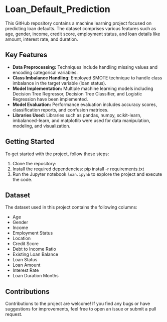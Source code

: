 # Loan_Default_Prediction
This GitHub repository contains a machine learning project focused on predicting loan defaults. The dataset comprises various features such as age, gender, income, credit score, employment status, and loan details like amount, interest rate, and duration.
## Key Features

- **Data Preprocessing:** Techniques include handling missing values and encoding categorical variables.
- **Class Imbalance Handling:** Employed SMOTE technique to handle class imbalance in the target variable (loan status).
- **Model Implementation:** Multiple machine learning models including Decision Tree Regressor, Decision Tree Classifier, and Logistic Regression have been implemented.
- **Model Evaluation:** Performance evaluation includes accuracy scores, classification reports, and confusion matrices.
- **Libraries Used:** Libraries such as pandas, numpy, scikit-learn, imbalanced-learn, and matplotlib were used for data manipulation, modeling, and visualization.

## Getting Started

To get started with the project, follow these steps:
1. Clone the repository:
2. Install the required dependencies:
pip install -r requirements.txt
3. Run the Jupyter notebook `loan.ipynb` to explore the project and execute the code.

## Dataset

The dataset used in this project contains the following columns:

- Age
- Gender
- Income
- Employment Status
- Location
- Credit Score
- Debt to Income Ratio
- Existing Loan Balance
- Loan Status
- Loan Amount
- Interest Rate
- Loan Duration Months

## Contributions

Contributions to the project are welcome! If you find any bugs or have suggestions for improvements, feel free to open an issue or submit a pull request.
